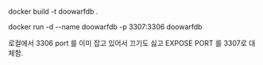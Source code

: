 docker build -t doowarfdb .

docker run -d --name doowarfdb -p 3307:3306 doowarfdb

로컬에서 3306 port 를 이미 잡고 있어서 끄기도 싫고 EXPOSE PORT 를 3307로 대체함.

